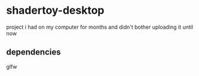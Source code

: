 # shadertoy-desktop
project i had on my computer for months and didn't bother uploading it until now

## dependencies
glfw
